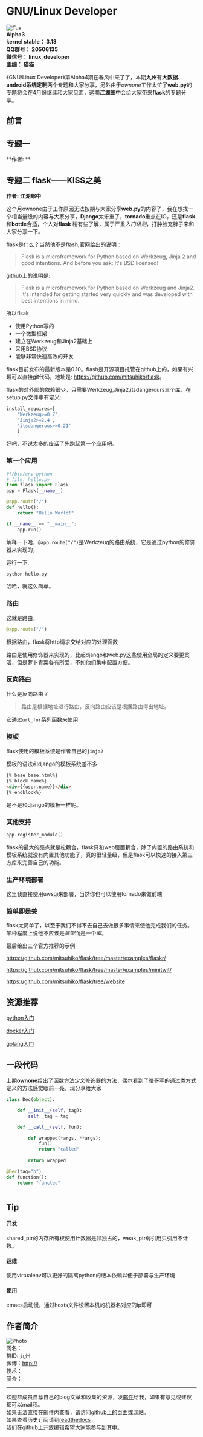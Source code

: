 <link rel="stylesheet" href="http://ssh.cnsworder.com/styles/monokai_sublime.css" />
<script type="text/javascript" src="http://ssh.cnsworder.com/highlight.pack.js"></script>
<script type="text/javascript">
    hljs.initHighlightingOnLoad();
</script>

GNU/Linux Developer
==============================================================  
![Tux](http://ssh.cnsworder.com/img/tux.png)  
**Alpha3**  
**kernel stable： 3.13**  
**QQ群号： 20506135**  
**微信号： linux_developer**  
**主编： 猫猫**  

《GNU/Linux Developer》第Alpha4期在春风中来了了，本期**九州**有**大数据**、**android系统定制**两个专题和大家分享，另外由于*ownone*工作太忙了**web.py**的专题将会在4月份继续和大家见面，这期**江湖郎中**会给大家带来**flask**的专题分享。     

前言
-----------


专题一 
--------------------
**作者: **



专题二  flask——KISS之美   
--------------------------------------------
**作者: 江湖郎中**

这个月ownone由于工作原因无法按期与大家分享**web.py**的内容了，我在想找一个相当量级的内容与大家分享，**Django**太笨重了，**tornado**重点在IO，还是**flask**和**bottle**合适，个人对**flask** 稍有些了解，属于严重*入门级别*，打肿脸充胖子来和大家分享一下。

flask是什么？当然他不是flash,官网给出的说明：

> Flask is a microframework for Python based on Werkzeug, Jinja 2 and good intentions. And before you ask: It\'s BSD licensed!

github上的说明是:

>  Flask is a microframework for Python based on Werkzeug and Jinja2.  It\'s intended for getting started very quickly and was developed with best intentions in mind.

所以flsak

+ 使用Python写的
+ 一个微型框架
+ 建立在Werkzeug和Jinja2基础上
+ 采用BSD协议
+ 能够非常快速高效的开发

flask目前发布的最新版本是0.10。flash是开源项目托管在github上的，如果有兴趣可以直接git代码，地址是: <https://github.com/mitsuhiko/flask>。

flask的对外部的依赖很少，只需要Werkzeug,Jinja2,itsdangerours三个库，在setup.py文件中有定义:


```python
install_requires=[
    'Werkzeug>=0.7',
    'Jinja2>=2.4',
    'itsdangerous>=0.21'
    ]
```

好吧，不说太多的废话了先跑起第一个应用吧。

### 第一个应用

```python
#!/bin/env python
# file: hello.py
from flask import Flask
app = Flask(__name__)

@app.route("/")
def hello():
    return "Hello World!"

if __name__ == "__main__":
    app.run()
```
解释一下哈，`@app.route("/")`是Werkzeug的路由系统，它是通过python的修饰器来实现的，

运行一下,
```bash
python hello.py
```
哈哈，就这么简单。

### 路由

这就是路由，
```python
@app.route("/")
```
根据路由，flask将http请求交给对应的处理函数

路由是使用修饰器来实现的，比起django和web.py这些使用全局的定义要更灵活，但是萝卜青菜各有所爱，不如他们集中配置方便。

### 反向路由

什么是反向路由？
> 路由是根据地址进行路由，反向路由应该是根据路由得出地址。

它通过`url_for`系列函数来使用

### 模板

flask使用的模板系统是作者自己的`jinja2`

模板的语法和django的模板系统差不多

```html
{% base base.html%}
{% block name%}
<div>{{user.name}}</div>
{% endblock%}
```
是不是和django的模板一样呢。

### 其他支持

```python
app.register_module()
```

flask的最大的亮点就是松耦合，flask只和web层面耦合，除了内置的路由系统和模板系统就没有内置其他功能了，真的很轻量级，但是flask可以快速的接入第三方库来完善自己的功能。

### 生产环境部署

这里我直接使用uwsgi来部署，当然你也可以使用tornado来做前端

### 简单即是美

flask太简单了，以至于我们不得不去自己去做很多事情来使他完成我们的任务。某种程度上说他不应该是*框架*而是一个*库*。

最后给出三个官方推荐的示例

<https://github.com/mitsuhiko/flask/tree/master/examples/flaskr/>

<https://github.com/mitsuhiko/flask/tree/master/examples/minitwit/>

<https://github.com/mitsuhiko/flask/tree/website>

资源推荐
----------
[python入门](http://pythontutor.com/)

[docker入门](https://www.docker.io/gettingstarted/#)

[golang入门](http://tour.golang.org/#1)


一段代码
--------
上期**ownone**给出了函数方法定义修饰器的方法，偶尔看到了皓哥写的通过类方式定义的方法感觉眼前一亮，现分享给大家

```python
class Dec(object):

    def __init__(self, tag):
        self._tag = tag

    def __call__(self, fun):

        def wrapped(*args, **args):
            fun()
            return "called"
        
        return wrapped

@Dec(tag="b")
def function():
    return "functed"
    
```


Tip
-------
#### 开发
shared_ptr的内存所有权使用计数器是非独占的，weak_ptr弱引用只引用不计数。

#### 运维
使用virtualenv可以更好的隔离python的版本依赖以便于部署与生产环境

#### 使用
emacs启动慢，通过hosts文件设置本机的机器名对应的ip即可


作者简介
--------
<a name="tj"></a>
![Photo](http://ssh.cnsworder.com/img/)  
网名：   
群ID: 九州  
微博：<http://>   
技术：  
简介：
- - -
欢迎群成员自荐自己的blog文章和收集的资源，发[邮件](mailto:cnsworder@gmail.com)给我，如果有意见或建议都可以mail我。  
如果无法直接在邮件内查看，请访问[github上的页面](https://github.com/cnsworder/publication/blob/master/alpha4.md)或[网站](http://ssh.cnsworder.com/alpha4.html)。  
如果查看历史订阅请到[readthedocs](http://linux.readthedocs.org/zh_CN/latest/)。  
我们在github上开放编辑希望大家能参与到其中。
